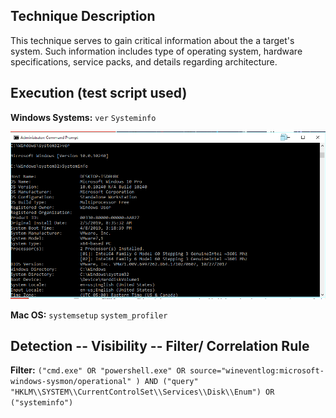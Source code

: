 ## Technique Description

This technique serves to gain critical information about the a target's system. Such information includes type of operating system, hardware specifications, service packs, and details regarding architecture. 



## Execution (test script used)

**Windows Systems:** ```ver``` ```Systeminfo```

![](pictures/T1082_Execute.PNG)

**Mac OS:** ```systemsetup``` ```system_profiler```

## Detection -- Visibility -- Filter/ Correlation Rule

**Filter:** ```("cmd.exe" OR "powershell.exe" OR source="wineventlog:microsoft-windows-sysmon/operational" ) AND ("query" "HKLM\\SYSTEM\\CurrentControlSet\\Services\\Disk\\Enum") OR ("systeminfo")```
